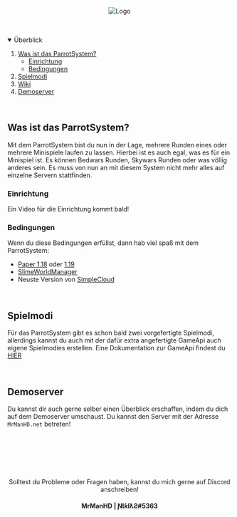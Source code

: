 <p align="center">
  <img src="https://i.postimg.cc/v8VzwS4r/parrotsystem-banner.png" alt="Logo">
</p>

<br />
<br />

<details open="open">
  <summary>Überblick</summary>
  <ol>
    <li>
      <a href="#was-ist-das-parrotsystem">Was ist das ParrotSystem?</a>
      <ul>
        <li><a href="#einrichtung">Einrichtung</a></li>
        <li><a href="#bedingungen">Bedingungen</a></li>
      </ul>
    </li>
    <li><a href="#spielmodi">Spielmodi</a></li>
    <li><a href="https://github.com/MrManHD/parrotsystem/wiki/ParrotApi">Wiki</a></li>
    <li><a href="#demoserver">Demoserver</a></li>
  </ol>
</details>

<br />

## Was ist das ParrotSystem?
Mit dem ParrotSystem bist du nun in der Lage, mehrere Runden eines oder mehrere Minispiele laufen zu lassen. Hierbei ist es auch egal, was es für ein Minispiel ist. Es können Bedwars Runden, Skywars Runden oder was völlig anderes sein. Es muss von nun an mit diesem System nicht mehr alles auf einzelne Servern stattfinden.

### Einrichtung
Ein Video für die Einrichtung kommt bald!

### Bedingungen
Wenn du diese Bedingungen erfüllst, dann hab viel spaß mit dem ParrotSystem:
* <a href="https://papermc.io/downloads#Paper-1.18">Paper 1.18</a> oder <a href="https://papermc.io/downloads#Paper-1.19">1.19</a>
* <a href="https://github.com/MrManHD/Advanced-Slime-World-Manager">SlimeWorldManager</a>
* Neuste Version von <a href="https://www.spigotmc.org/resources/simplecloud-simplify-your-network.79466/">SimpleCloud</a>

<br>

## Spielmodi
Für das ParrotSystem gibt es schon bald zwei vorgefertigte Spielmodi, allerdings kannst du auch mit der dafür extra angefertigte GameApi auch eigene Spielmodies erstellen. Eine Dokumentation zur GameApi findest du <a href="https://github.com/MrManHD">HIER</a>

<br>

## Demoserver
Du kannst dir auch gerne selber einen Überblick erschaffen, indem du dich auf dem Demoserver umschaust. Du kannst den Server mit der Adresse ``MrManHD.net`` betreten!

<br>
<br>
<br>
<br>
<br>

<p align="center">
Solltest du Probleme oder Fragen haben, kannst du mich gerne auf Discord anschreiben! <h4 align="center">MrManHD | ƝƖƙƚƛƧ#5363</h3>
</p>
